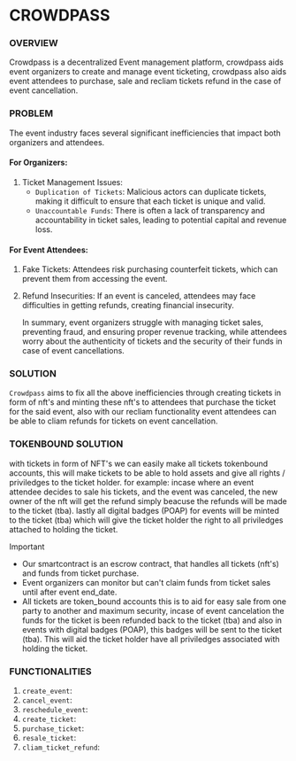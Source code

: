 # CROWDPASS

### OVERVIEW
Crowdpass is a decentralized Event management platform, crowdpass aids event organizers to create and manage event ticketing, crowdpass also aids event attendees to purchase, sale and recliam tickets refund in the case of event cancellation.

### PROBLEM
The event industry faces several significant inefficiencies that impact both organizers and attendees.

#### For Organizers:

1. Ticket Management Issues: 
      - ``Duplication of Tickets``: Malicious actors can duplicate tickets, making it difficult to ensure that each ticket is unique and valid.
      - ``Unaccountable Funds``: There is often a lack of transparency and accountability in ticket sales, leading to potential capital and revenue loss. 

#### For Event Attendees:

1. Fake Tickets: Attendees risk purchasing counterfeit tickets, which can prevent them from accessing the event.
2. Refund Insecurities: If an event is canceled, attendees may face difficulties in getting refunds, creating financial insecurity.

   In summary, event organizers struggle with managing ticket sales, preventing fraud, and ensuring proper revenue tracking, while attendees worry about the authenticity of tickets and the security of their funds in case of event cancellations.

### SOLUTION
`Crowdpass` aims to fix all the above inefficiencies through creating tickets in form of nft's and minting these nft's to attendees that purchase the ticket for the said event, also with our recliam functionality event attendees can be able to cliam refunds for tickets on event cancellation.

### TOKENBOUND SOLUTION
with tickets in form of NFT's we can easily make all tickets tokenbound accounts, this will make tickets to be able to hold assets and give all rights / priviledges to the ticket holder. for example: incase where an event attendee decides to sale his tickets, and the event was canceled, the new owner of the nft will get the refund simply beacuse the refunds will be made to the ticket (tba). lastly all digital badges (POAP) for events will be minted to the ticket (tba) which will give the ticket holder the right to all priviledges attached to holding the ticket.

> [!IMPORTANT]
> - Our smartcontract is an escrow contract, that handles all tickets (nft's) and funds from ticket purchase.
> - Event organizers can monitor but can't claim funds from ticket sales until after event end_date.
> - All tickets are token_bound accounts this is to aid for easy sale from one party to another and maximum security, incase of event cancelation the funds for the ticket is been refunded back to the ticket (tba) and also in events with digital badges (POAP), this badges will be sent to the ticket (tba). This will aid the ticket holder have all priviledges associated with holding the ticket.

### FUNCTIONALITIES
1. `create_event`:
2. `cancel_event`:
3. `reschedule_event`:
4. `create_ticket`:
5. `purchase_ticket`:
6. `resale_ticket`:
7. `cliam_ticket_refund`:
